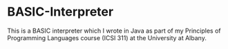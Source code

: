 # BASIC-Interpreter

This is a BASIC interpreter which I wrote in Java as part of my Principles of Programming Languages course (ICSI 311) at the University at Albany.
